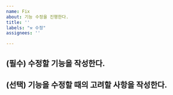 ```yaml
---
name: Fix
about: 기능 수정을 진행한다.
title: ''
labels: "⚒️ 수정"
assignees: ''

---
```


## (필수) 수정할 기능을 작성한다.

## (선택) 기능을 수정할 때의 고려할 사항을 작성한다.
